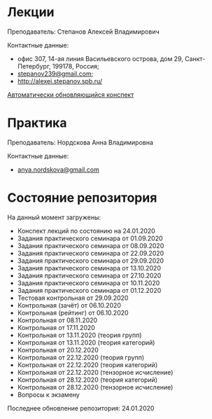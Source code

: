 # Лекции

Преподаватель: Степанов Алексей Владимирович

Контактные данные: 
+ офис 307, 14-ая линия Васильевского острова, дом 29, Санкт-Петербург, 199178, Россия; 
+ stepanov239@gmail.com; 
+ http://alexei.stepanov.spb.ru/

[Автоматически обновляющийся конспект](http://alexei.stepanov.spb.ru/students/MKNalg.pdf)

# Практика

Преподаватель: Нордскова Анна Владимировна

Контактные данные:
+ anya.nordskova@gmail.com

# Состояние репозитория

На данный момент загружены:
+ Конспект лекций по состоянию на 24.01.2020
+ Задания практического семинара от 01.09.2020
+ Задания практического семинара от 08.09.2020
+ Задания практического семинара от 22.09.2020
+ Задания практического семинара от 29.09.2020
+ Задания практического семинара от 13.10.2020
+ Задания практического семинара от 27.10.2020
+ Задания практического семинара от 10.11.2020
+ Задания практического семинара от 01.12.2020
+ Тестовая контрольная от 29.09.2020
+ Контрольная (зачёт) от 06.10.2020
+ Контрольная (рейтинг) от 06.10.2020
+ Контрольная от 08.11.2020
+ Контрольная от 17.11.2020
+ Контрольная от 13.11.2020 (теория групп)
+ Контрольная от 13.11.2020 (теория категорий)
+ Контрольная от 20.12.2020
+ Контрольная от 22.12.2020 (теория групп)
+ Контрольная от 22.12.2020 (теория категорий)
+ Контрольная от 22.12.2020 (тензорное исчисление)
+ Контрольная от 28.12.2020 (теория категорий)
+ Контрольная от 28.12.2020 (тензорное исчисление)
+ Вопросы к экзамену

Последнее обновление репозитория: 24.01.2020
